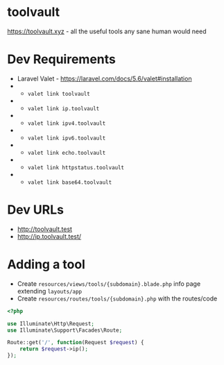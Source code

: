 # toolvault
https://toolvault.xyz - all the useful tools any sane human would need

# Dev Requirements

* Laravel Valet - https://laravel.com/docs/5.6/valet#installation
* * `valet link toolvault`
* * `valet link ip.toolvault`
* * `valet link ipv4.toolvault`
* * `valet link ipv6.toolvault`
* * `valet link echo.toolvault`
* * `valet link httpstatus.toolvault`
* * `valet link base64.toolvault`

# Dev URLs
* http://toolvault.test
* http://ip.toolvault.test/


# Adding a tool
* Create `resources/views/tools/{subdomain}.blade.php` info page extending `layouts/app`
* Create `resources/routes/tools/{subdomain}.php` with the routes/code

```php
<?php

use Illuminate\Http\Request;
use Illuminate\Support\Facades\Route;

Route::get('/', function(Request $request) {
    return $request->ip();
});
```
